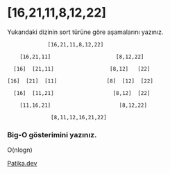 # [16,21,11,8,12,22]
Yukarıdaki dizinin sort türüne göre aşamalarını yazınız.

                 [16,21,11,8,12,22]

        [16,21,11]                     [8,12,22]   

      [16]  [21,11]                  [8,12]   [22]

    [16]  [21]  [11]                [8]  [12]  [22]

      [16]  [11,21]                   [8,12]  [22]
    
        [11,16,21]                      [8,12,22]
         
                  [8,11,12,16,21,22]
### Big-O gösterimini yazınız.
O(nlogn)

[Patika.dev](https://www.patika.dev/tr)
